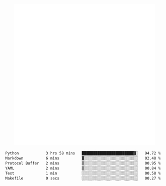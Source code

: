 <div align="center">
    <a href="https://konst.fish">
        <img src="https://raw.githubusercontent.com/konstfish/konstfish/master/fish.svg" alt="Logo" width="450"/>
    </a>
</div>

<!--START_SECTION:waka-->

```text
Python            3 hrs 58 mins   ███████████████████████▓░   94.72 %
Markdown          6 mins          ▓░░░░░░░░░░░░░░░░░░░░░░░░   02.48 %
Protocol Buffer   2 mins          ▒░░░░░░░░░░░░░░░░░░░░░░░░   00.95 %
YAML              2 mins          ▒░░░░░░░░░░░░░░░░░░░░░░░░   00.84 %
Text              1 min           ░░░░░░░░░░░░░░░░░░░░░░░░░   00.58 %
Makefile          0 secs          ░░░░░░░░░░░░░░░░░░░░░░░░░   00.27 %
```

<!--END_SECTION:waka-->
